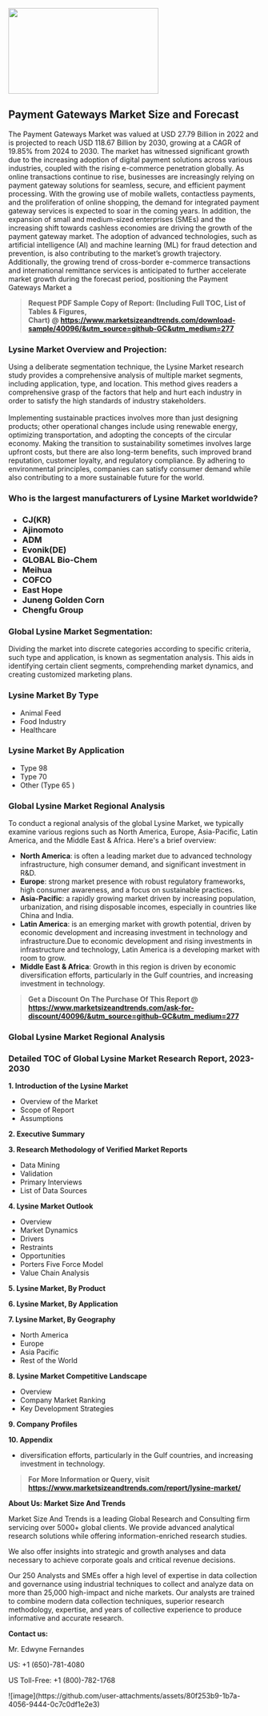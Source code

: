 <p><img class="alignnone size-medium wp-image-20088" src="https://ffe5etoiles.com/wp-content/uploads/2024/12/MST1-300x171.png" alt="" width="300" height="171" /></p><h2>Payment Gateways Market Size and Forecast</h2><p>The Payment Gateways Market was valued at USD 27.79 Billion in 2022 and is projected to reach USD 118.67 Billion by 2030, growing at a CAGR of 19.85% from 2024 to 2030. The market has witnessed significant growth due to the increasing adoption of digital payment solutions across various industries, coupled with the rising e-commerce penetration globally. As online transactions continue to rise, businesses are increasingly relying on payment gateway solutions for seamless, secure, and efficient payment processing. With the growing use of mobile wallets, contactless payments, and the proliferation of online shopping, the demand for integrated payment gateway services is expected to soar in the coming years. In addition, the expansion of small and medium-sized enterprises (SMEs) and the increasing shift towards cashless economies are driving the growth of the payment gateway market. The adoption of advanced technologies, such as artificial intelligence (AI) and machine learning (ML) for fraud detection and prevention, is also contributing to the market’s growth trajectory. Additionally, the growing trend of cross-border e-commerce transactions and international remittance services is anticipated to further accelerate market growth during the forecast period, positioning the Payment Gateways Market a</p><blockquote id="" class=""><strong>Request PDF Sample Copy of Report: (Including Full TOC, List of Tables &amp; Figures, Chart)&nbsp;@&nbsp;<strong><a href="https://www.marketsizeandtrends.com/download-sample/40096/&utm_source=github-GC&utm_medium=277" target="_blank">https://www.marketsizeandtrends.com/download-sample/40096/&utm_source=github-GC&utm_medium=277</a></strong></strong></blockquote><h3 id="" class="">Lysine Market&nbsp;Overview and Projection:</h3><p id="" class="">Using a deliberate segmentation technique, the Lysine Market research study provides a comprehensive analysis of multiple market segments, including application, type, and location. This method gives readers a comprehensive grasp of the factors that help and hurt each industry in order to satisfy the high standards of industry stakeholders. <br /> <br />Implementing sustainable practices involves more than just designing products; other operational changes include using renewable energy, optimizing transportation, and adopting the concepts of the circular economy. Making the transition to sustainability sometimes involves large upfront costs, but there are also long-term benefits, such improved brand reputation, customer loyalty, and regulatory compliance. By adhering to environmental principles, companies can satisfy consumer demand while also contributing to a more sustainable future for the world.</p><h3 id="" class="">Who is the largest manufacturers of&nbsp;Lysine Market worldwide?</h3><h3 class=""><p><ul><li>CJ(KR) </li><li> Ajinomoto </li><li> ADM </li><li> Evonik(DE) </li><li> GLOBAL Bio-Chem </li><li> Meihua </li><li> COFCO </li><li> East Hope </li><li> Juneng Golden Corn </li><li> Chengfu Group</li></ul></p></h3><h3 id="" class="">Global&nbsp;Lysine Market Segmentation:</h3><p id="" class="">Dividing the market into discrete categories according to specific criteria, such type and application, is known as segmentation analysis. This aids in identifying certain client segments, comprehending market dynamics, and creating customized marketing plans.</p><h3 id="" class="">Lysine Market&nbsp;By Type</h3><p><p><ul><li>Animal Feed</li><li> Food Industry</li><li> Healthcare</p></li></ul></p></p><h3 id="" class="">Lysine Market&nbsp;By Application</h3><p class=""><p><ul><li>Type 98</li><li> Type 70</li><li> Other (Type 65 )</li></ul></p></p><h3 id="" class="">Global Lysine Market Regional Analysis</h3><p id="" class="">To conduct a regional analysis of the global Lysine Market, we typically examine various regions such as North America, Europe, Asia-Pacific, Latin America, and the Middle East &amp; Africa. Here's a brief overview:</p><ul><li><strong>North America</strong>: is often a leading market due to advanced technology infrastructure, high consumer demand, and significant investment in R&amp;D.</li><li><strong>Europe</strong>: strong market presence with robust regulatory frameworks, high consumer awareness, and a focus on sustainable practices.</li><li><strong>Asia-Pacific</strong>: a rapidly growing market driven by increasing population, urbanization, and rising disposable incomes, especially in countries like China and India.</li><li><strong>Latin America</strong>: is an emerging market with growth potential, driven by economic development and increasing investment in technology and infrastructure.Due to economic development and rising investments in infrastructure and technology, Latin America is a developing market with room to grow.</li><li><strong>Middle East &amp; Africa</strong>: Growth in this region is driven by economic diversification efforts, particularly in the Gulf countries, and increasing investment in technology.</li></ul><blockquote id="" class=""><strong>Get a Discount On The Purchase Of This Report @ <strong><a href="https://www.marketsizeandtrends.com/ask-for-discount/40096/&utm_source=github-GC&utm_medium=277" target="_blank">https://www.marketsizeandtrends.com/ask-for-discount/40096/&utm_source=github-GC&utm_medium=277</a></strong></strong></blockquote><h3 id="" class="">Global Lysine Market Regional Analysis</h3><h3 id="" class="">Detailed TOC of Global Lysine Market Research Report, 2023-2030</h3><p id="" class=""><strong>1. Introduction of the Lysine Market</strong></p><ul><li>Overview of the Market</li><li>Scope of Report</li><li>Assumptions</li></ul><p id="" class=""><strong>2. Executive Summary</strong></p><p id="" class=""><strong>3. Research Methodology of Verified Market Reports</strong></p><ul><li>Data Mining</li><li>Validation</li><li>Primary Interviews</li><li>List of Data Sources</li></ul><p id="" class=""><strong>4. Lysine Market Outlook</strong></p><ul><li>Overview</li><li>Market Dynamics</li><li>Drivers</li><li>Restraints</li><li>Opportunities</li><li>Porters Five Force Model</li><li>Value Chain Analysis</li></ul><p id="" class=""><strong>5. Lysine Market, By Product</strong></p><p id="" class=""><strong>6. Lysine Market, By Application</strong></p><p id="" class=""><strong>7. Lysine Market, By Geography</strong></p><ul><li>North America</li><li>Europe</li><li>Asia Pacific</li><li>Rest of the World</li></ul><p id="" class=""><strong>8. Lysine Market Competitive Landscape</strong></p><ul><li>Overview</li><li>Company Market Ranking</li><li>Key Development Strategies</li></ul><p id="" class=""><strong>9. Company Profiles</strong></p><p id="" class=""><strong>10. Appendix</strong></p><ul><li>diversification efforts, particularly in the Gulf countries, and increasing investment in technology.</li></ul><blockquote id="" class=""><strong>For More Information or Query, visit <strong><strong><a href="https://www.marketsizeandtrends.com/report/lysine-market/" target="_blank">https://www.marketsizeandtrends.com/report/lysine-market/</a></strong></strong></strong></blockquote><p id="" class=""><strong>About Us: Market Size And Trends</strong></p><p id="" class="">Market Size And Trends is a leading Global Research and Consulting firm servicing over 5000+ global clients. We provide advanced analytical research solutions while offering information-enriched research studies.</p><p id="" class="">We also offer insights into strategic and growth analyses and data necessary to achieve corporate goals and critical revenue decisions.</p><p id="" class="">Our 250 Analysts and SMEs offer a high level of expertise in data collection and governance using industrial techniques to collect and analyze data on more than 25,000 high-impact and niche markets. Our analysts are trained to combine modern data collection techniques, superior research methodology, expertise, and years of collective experience to produce informative and accurate research.</p><p id="" class=""><strong>Contact us:</strong></p><p id="" class="">Mr. Edwyne Fernandes</p><p id="" class="">US: +1 (650)-781-4080</p><p id="" class="">US Toll-Free: +1 (800)-782-1768</p>
![image](https://github.com/user-attachments/assets/80f253b9-1b7a-4056-9444-0c7c0df1e2e3)
